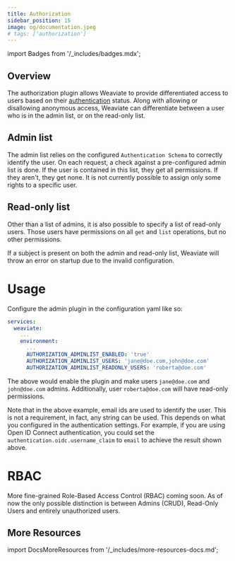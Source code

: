 ```yaml
---
title: Authorization
sidebar_position: 15
image: og/documentation.jpeg
# tags: ['authorization']
---
```

import Badges from '/_includes/badges.mdx';

<Badges/>

## Overview

The authorization plugin allows Weaviate to provide differentiated access to users based on their [authentication](./authentication.md) status. Along with allowing or disallowing anonymous access, Weaviate can differentiate between a user who is in the admin list, or on the read-only list.

## Admin list

The admin list relies on the configured `Authentication Schema` to correctly identify
the user. On each request, a check against a pre-configured admin list is done.
If the user is contained in this list, they get all permissions. If they aren't,
they get none. It is not currently possible to assign only some rights to a specific user.

## Read-only list

Other than a list of admins, it is also possible to specify a list of read-only users.
Those users have permissions on all `get` and `list` operations, but no other
permissions.

If a subject is present on both the admin and read-only list, Weaviate will
throw an error on startup due to the invalid configuration.

# Usage

Configure the admin plugin in the configuration yaml like so:

```yaml
services:
  weaviate:
    ...
    environment:
      ...
      AUTHORIZATION_ADMINLIST_ENABLED: 'true'
      AUTHORIZATION_ADMINLIST_USERS: 'jane@doe.com,john@doe.com'
      AUTHORIZATION_ADMINLIST_READONLY_USERS: 'roberta@doe.com'
```

The above would enable the plugin and make users `jane@doe.com` and
`john@doe.com` admins. Additionally, user `roberta@doe.com` will have read-only permissions.

Note that in the above example, email ids are used to identify the user. This is not a requirement, in fact, any string can be used. This depends on what you configured in the authentication settings. For example, if you are using Open ID Connect authentication, you could set the `authentication.oidc.username_claim` to `email` to achieve the result shown above.

# RBAC

More fine-grained Role-Based Access Control (RBAC) coming soon. As of now the
only possible distinction is between Admins (CRUD), Read-Only Users and
entirely unauthorized users.

## More Resources

import DocsMoreResources from '/_includes/more-resources-docs.md';

<DocsMoreResources />
